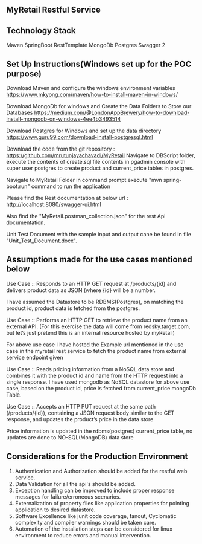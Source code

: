 MyRetail Restful Service
-----------------------------------------------------------------------------------------------------------------------------------------------

Technology Stack
-----------------------------------------------------------------------------------------------------------------------------------------------

Maven
SpringBoot
RestTemplate
MongoDb
Postgres
Swagger 2

Set Up Instructions(Windows set up for the POC purpose)
-----------------------------------------------------------------------------------------------------------------------------------------------

Download Maven and configure the windows environment variables
https://www.mkyong.com/maven/how-to-install-maven-in-windows/

Download MongoDb for windows and Create the Data Folders to Store our Databases
https://medium.com/@LondonAppBrewery/how-to-download-install-mongodb-on-windows-4ee4b3493514

Download Postgres for Windows and set up the data directory
https://www.guru99.com/download-install-postgresql.html

Download the code from the git repository : https://github.com/mrutunjayachavadi/MyRetail
Navigate to DBScript folder, execute the contents of create.sql file contents in pgadmin console with super user postgres
to create product and current_price tables in postgres.

Navigate to MyRetail Folder in command prompt
execute "mvn spring-boot:run" command to run the application

Please find the Rest documentation at below url :
http://localhost:8080/swagger-ui.html

Also find the "MyRetail.postman_collection.json" for the rest Api documentation.

Unit Test Document with the sample input and output cane be found in file "Unit_Test_Document.docx".

Assumptions made for the use cases mentioned below
-----------------------------------------------------------------------------------------------------------------------------------------------

Use Case :: Responds to an HTTP GET request at /products/{id} and delivers product data as JSON (where {id} will be a number. 

I have assumed the Datastore to be RDBMS(Postgres), on matching the product id, product data is fetched from the postgres.

Use Case :: Performs an HTTP GET to retrieve the product name from an external API. (For this exercise the data will come from redsky.target.com,
 but let’s just pretend this is an internal resource hosted by myRetail)

 For above use case I have hosted the Example url mentioned in the use case in the myretail rest service to fetch the product name from external 
 service endpoint given
 
 Use Case :: Reads pricing information from a NoSQL data store and combines it with the product id and name from the HTTP request into a single response.
 I have used mongodb as NoSQL datastore for above use case, based on the product id, price is fetched from current_price mongoDb Table.
 
 Use Case :: Accepts an HTTP PUT request at the same path (/products/{id}), containing a JSON request body similar to the GET response, and updates the product’s price in the data store
 
 Price information is updated in the rdbms(postgres) current_price table, no updates are done to NO-SQL(MongoDB) data store

Considerations for the Production Environment
-----------------------------------------------------------------------------------------------------------------------------------------------
1. Authentication and Authorization should be added for the restful web service.
2. Data Validation for all the api's should be added.
3. Exception handling  can be improved to include proper response messages for failure/erroneous scenarios.
4. Externalization of property files like application.properties for pointing application to desired datastore.
5. Software Excellence like junit code coverage, fanout, Cyclomatic complexity and compiler warnings should be taken care.
6. Automation of the installation steps can be considered for linux environment to reduce errors and manual intervention.










